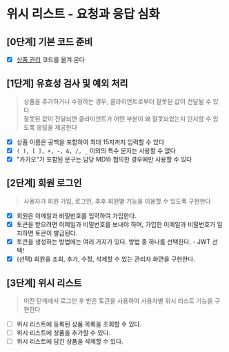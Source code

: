 # 위시 리스트 - 요청과 응답 심화

## [0단계] 기본 코드 준비

- [x] [상품 관리](https://github.com/next-step/spring-gift-product/tree/doorcs) 코드를 옮겨 온다

## [1단계] 유효성 검사 및 예외 처리
> 상품을 추가하거나 수정하는 경우, 클라이언트로부터 잘못된 값이 전달될 수 있다  
> 잘못된 값이 전달되면 클라이언트가 어떤 부분이 왜 잘못되었는지 인지할 수 있도록 응답을 제공한다

- [x] 상품 이름은 공백을 포함하여 최대 15자까지 입력할 수 있다
- [x] `( ), [ ], +, -, &, /, _` 이외의 특수 문자는 사용할 수 없다
- [x] "카카오"가 포함된 문구는 담당 MD와 협의한 경우에만 사용할 수 있다

## [2단계] 회원 로그인
> 사용자가 회원 가입, 로그인, 추후 회원별 기능을 이용할 수 있도록 구현한다

- [x] 회원은 이메일과 비밀번호를 입력하여 가입한다.
- [x] 토큰을 받으려면 이메일과 비밀번호를 보내야 하며, 가입한 이메일과 비밀번호가 일치하면 토큰이 발급된다.
- [x] 토큰을 생성하는 방법에는 여러 가지가 있다. 방법 중 하나를 선택한다. - JWT 선택!
- [x] (선택) 회원을 조회, 추가, 수정, 삭제할 수 있는 관리자 화면을 구현한다.

## [3단계] 위시 리스트
> 이전 단계에서 로그인 후 받은 토큰을 사용하여 사용자별 위시 리스트 기능을 구현한다

- [ ] 위시 리스트에 등록된 상품 목록을 조회할 수 있다.
- [ ] 위시 리스트에 상품을 추가할 수 있다.
- [ ] 위시 리스트에 담긴 상품을 삭제할 수 있다.

